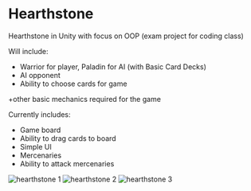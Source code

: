 # Hearthstone
Hearthstone in Unity with focus on OOP (exam project for coding class)

Will include:
- Warrior for player, Paladin for AI (with Basic Card Decks)
- AI opponent
- Ability to choose cards for game

+other basic mechanics required for the game

Currently includes: 
- Game board 
- Ability to drag cards to board 
- Simple UI
- Mercenaries
- Ability to attack mercenaries

![hearthstone 1](https://user-images.githubusercontent.com/91065258/167304795-9b34cc28-4107-406d-9f52-d9d001675fb5.png)
![hearthstone 2](https://user-images.githubusercontent.com/91065258/167304801-8e659754-0661-47a0-b622-19bd05cb3d14.png)
![hearthstone 3](https://user-images.githubusercontent.com/91065258/167304803-520ec621-114e-434f-9805-0826a3b774b0.png)

